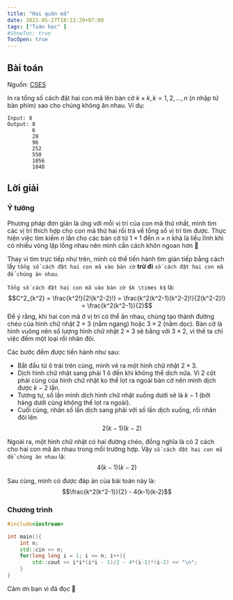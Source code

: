 ```yaml
---
title: "Hai quân mã"
date: 2021-05-27T18:13:29+07:00
tags: ["Toán học" ]
#ShowToc: true
TocOpen: true
---
```

## Bài toán
Nguồn: [CSES](https://cses.fi/problemset/task/1072)

In ra tổng số cách đặt hai con mã lên bàn cờ $k \times k, k = 1,2,...,n$ ($n$ nhập từ bàn phím) sao cho chúng không ăn nhau.
Ví dụ:
```
Input: 8
Output: 0
        6
        28
        96
        252
        550
        1056
        1848
``` 
## Lời giải
### Ý tưởng
Phương pháp đơn giản là ứng với mỗi vị trí của con mã thứ nhất, mình tìm các vị trí thích hợp cho con mã thứ hai rồi trả về tổng số vị trí tìm được. Thực hiện việc tìm kiếm $n$ lần cho các bàn cờ từ $1 \times 1$ đến $n \times n$ khá là liều lĩnh khi có nhiều vòng lặp lồng nhau nên mình cần cách khôn ngoan hơn 👀

Thay vì tìm trực tiếp như trên, mình có thể tiến hành tìm gián tiếp bằng cách lấy `tổng số cách đặt hai con mã vào bàn cờ` **trừ đi** `số cách đặt hai con mã để chúng ăn nhau`. 

`Tổng số cách đặt hai con mã vào bàn cờ $k \times k$` là:
$$C^2_{k^2} = \frac{k^2!}{2!(k^2-2)!} = \frac{k^2(k^2-1)(k^2-2)!}{2(k^2-2)!} = \frac{k^2(k^2-1)}{2}$$
Để ý rằng, khi hai con mã ở vị trí có thể ăn nhau, chúng tạo thành đường chéo của hình chữ nhật $2 \times 3$ (nằm ngang) hoặc $3 \times 2$ (nằm dọc). Bàn cờ là hình vuông nên số lượng hình chữ nhật $2 \times 3$ sẽ bằng với $3 \times 2$, vì thế ta chỉ việc đếm một loại rồi nhân đôi. 

Các bước đếm được tiến hành như sau:
- Bắt đầu từ ô trái trên cùng, mình vẽ ra một hình chữ nhật $2 \times 3$.
- Dịch hình chữ nhật sang phải 1 ô đến khi không thể dịch nữa. Vì 2 cột phải cùng của hình chữ nhật ko thể lọt ra ngoài bàn cờ nên mình dịch được $k-2$ lần.
- Tương tự, số lần mình dịch hình chữ nhật xuống dưới sẽ là $k-1$ (bởi hàng dưới cùng không thể lọt ra ngoài).
- Cuối cùng, nhân số lần dịch sang phải với số lần dịch xuống, rồi nhân đôi lên
$$2(k-1)(k-2)$$

Ngoài ra, một hình chữ nhật có hai đường chéo, đồng nghĩa là có 2 cách cho hai con mã ăn nhau trong mỗi trường hợp. Vậy `số cách đặt hai con mã để chúng ăn nhau` là:
$$4(k-1)(k-2)$$

Sau cùng, mình có được đáp án của bài toán này là:
$$\frac{k^2(k^2-1)}{2} - 4(k-1)(k-2)$$

### Chương trình
```cpp
#include<iostream>

int main(){
	int n;
	std::cin >> n;
	for(long long i = 1; i <= n; i++){
		std::cout << i*i*(i*i - 1)/2 - 4*(i-1)*(i-2) << "\n";
	}
}
```
Cảm ơn bạn vì đã đọc 👀